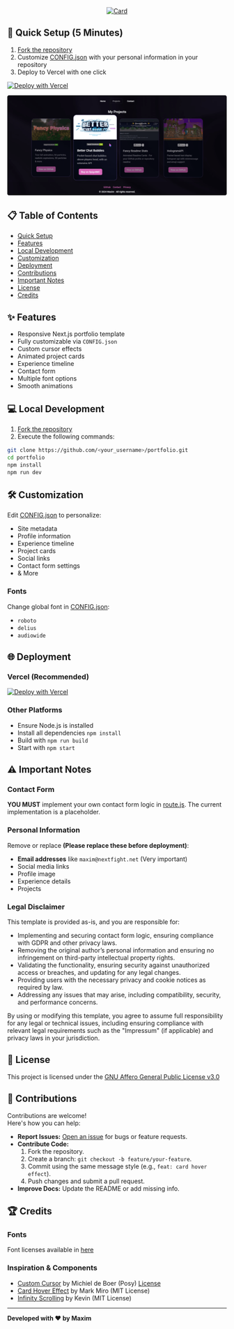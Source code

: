 <div align="center">
  <a href="https://github.com/max1mde/fancy-readme-stats">
    <img 
      src="https://fancy-readme-stats.vercel.app/api/pin-wide/?username=max1mde&repo=portfolio&dark_bg=3&theme=red_rain&footer=Easy%20to%20Deploy%20Portfolio%20Template&title=Next.js%20Portfolio%20Template&description=Free%20open-source%20portfolio%20with%20customizable%20design%2C%0AResponsive%20layout%2C%20animated%20components%2C%20and%20easy%20setup&height=210" 
      alt="Card"
    />
  </a>
</div>


## 🚀 Quick Setup (5 Minutes)

1. [Fork the repository](https://github.com/max1mde/portfolio/fork)
2. Customize [CONFIG.json](CONFIG.json) with your personal information in your repository
3. Deploy to Vercel with one click

[![Deploy with Vercel](https://vercel.com/button)](https://vercel.com/new/clone?repository-url=https://github.com/max1mde/portfolio)

<div align="center">
  <a href="preview.png">
    <img src="preview.png" alt="Preview" />
  </a>
</div>

## 📋 Table of Contents

- [Quick Setup](#-quick-setup-5-minutes)  
- [Features](#-features)  
- [Local Development](#-local-development)  
- [Customization](#-customization)  
- [Deployment](#-deployment)  
- [Contributions](#-contributions)  
- [Important Notes](#%EF%B8%8F-important-notes)  
- [License](#-license)  
- [Credits](#-credits)  

## ✨ Features

- Responsive Next.js portfolio template
- Fully customizable via `CONFIG.json`
- Custom cursor effects
- Animated project cards
- Experience timeline
- Contact form
- Multiple font options
- Smooth animations

## 💻 Local Development

1. [Fork the repository](https://github.com/max1mde/portfolio/fork)
2. Execute the following commands:
```bash
git clone https://github.com/<your_username>/portfolio.git
cd portfolio
npm install
npm run dev
```

## 🛠 Customization

Edit [CONFIG.json](CONFIG.json) to personalize:
- Site metadata
- Profile information
- Experience timeline
- Project cards
- Social links
- Contact form settings
- & More

### Fonts
Change global font in [CONFIG.json](CONFIG.json):
- `roboto`
- `delius`
- `audiowide`

## 🌐 Deployment

### Vercel (Recommended)
[![Deploy with Vercel](https://vercel.com/button)](https://vercel.com/new/clone?repository-url=https://github.com/max1mde/portfolio)

### Other Platforms
- Ensure Node.js is installed
- Install all dependencies `npm install`
- Build with `npm run build`
- Start with `npm start`

## ⚠️ Important Notes

### Contact Form
**YOU MUST** implement your own contact form logic in [route.js](/src/app/api/contact/route.js). The current implementation is a placeholder.

### Personal Information
Remove or replace **(Please replace these before deployment)**:
- **Email addresses** like `maxim@nextfight.net` (Very important)
- Social media links
- Profile image
- Experience details
- Projects

### Legal Disclaimer

This template is provided as-is, and you are responsible for:

- Implementing and securing contact form logic, ensuring compliance with GDPR and other privacy laws.
- Removing the original author’s personal information and ensuring no infringement on third-party intellectual property rights.
- Validating the functionality, ensuring security against unauthorized access or breaches, and updating for any legal changes.
- Providing users with the necessary privacy and cookie notices as required by law.
- Addressing any issues that may arise, including compatibility, security, and performance concerns.

By using or modifying this template, you agree to assume full responsibility for any legal or technical issues, including ensuring compliance with relevant legal requirements such as the "Impressum" (if applicable) and privacy laws in your jurisdiction.

## 📜 License

This project is licensed under the [GNU Affero General Public License v3.0](LICENSE)

## 🤝 Contributions

Contributions are welcome!  
Here's how you can help:

- **Report Issues:** [Open an issue](https://github.com/max1mde/portfolio/issues) for bugs or feature requests.  
- **Contribute Code:**  
  1. Fork the repository.  
  2. Create a branch: `git checkout -b feature/your-feature`.  
  3. Commit using the same message style (e.g., `feat: card hover effect`).  
  4. Push changes and submit a pull request.  
- **Improve Docs:** Update the README or add missing info.  

## 🏆 Credits

### Fonts
Font licenses available in [here](src/app/fonts/licenses/)

### Inspiration & Components
- [Custom Cursor](https://www.michieldb.nl/other/cursors/) by Michiel de Boer (Posy) [License](https://creativecommons.org/licenses/by-nc/4.0/deed.en)
- [Card Hover Effect](https://codepen.io/markmiro/pen/wbqMPa) by Mark Miro (MIT License)
- [Infinity Scrolling](https://codepen.io/kevinpowell/pen/BavVLra) by Kevin (MIT License)

---

**Developed with ❤️ by Maxim**
